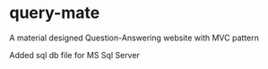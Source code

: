 # query-mate
A material designed Question-Answering website with MVC pattern

Added sql db file for MS Sql Server
